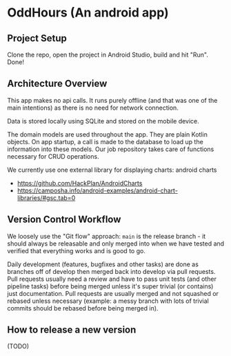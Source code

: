 # OddHours (An android app)

## Project Setup
Clone the repo, open the project in Android Studio, build and hit "Run". Done!

## Architecture Overview
This app makes no api calls. It runs purely offline (and that was one of the main intentions) as
there is no need for network connection.

Data is stored locally using SQLite and stored on the mobile device.

The domain models are used throughout the app. They are plain Kotlin objects. On app startup, a
call is made to the database to load up the information into these models. Our job repository
takes care of functions necessary for CRUD operations.

We currently use one external library for displaying charts: android charts
- https://github.com/HackPlan/AndroidCharts
- https://camposha.info/android-examples/android-chart-libraries/#gsc.tab=0

## Version Control Workflow
We loosely use the "Git flow" approach: `main` is the release branch - it should always be releasable
and only merged into when we have tested and verified that everything works and is good to go.

Daily development (features, bugfixes and other tasks) are done as branches off of develop then
merged back into develop via pull requests. Pull requests usually need a review and have to pass
unit tests (and other pipeline tasks) before being merged unless it's super trivial (or contains)
just documentation. Pull requests are usually merged and not squashed or rebased unless necessary
(example: a messy branch with lots of trivial commits should be rebased before being merged in).

## How to release a new version
(TODO)